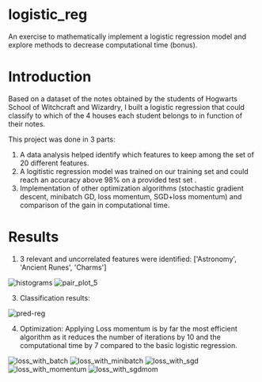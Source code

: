 # logistic_reg
An exercise to mathematically implement a logistic regression model and explore methods to decrease computational time (bonus).

# Introduction
Based on a dataset of the notes obtained by the students of Hogwarts School of Witchcraft and Wizardry, I built a logistic regression that could classify to which of the 4 houses each student belongs to in function of their notes.

This project was done in 3 parts:
1. A data analysis helped identify which features to keep among the set of 20 different features.
2. A logitistic regression model was trained on our training set and could reach an accuracy above 98% on a provided test set .
3. Implementation of other optimization algorithms (stochastic gradient descent, minibatch GD, loss momentum, SGD+loss momentum) and comparison of the gain in computational time.

# Results
1. 3 relevant and uncorrelated features were identified: ['Astronomy', 'Ancient Runes', 'Charms']
   
![histograms](https://github.com/E33aS42/logistic_reg/assets/66993020/9c467e84-5ff9-4fb9-8182-c747be78a9ef)
![pair_plot_5](https://github.com/E33aS42/logistic_reg/assets/66993020/919e3673-d524-4d27-94fc-0b6213e3f9aa)

3. Classification results:
   
![pred-reg](https://github.com/E33aS42/logistic_reg/assets/66993020/b615fc35-9d82-4d51-a062-1cab1aa10cbc)

4. Optimization:
Applying Loss momentum is by far the most efficient algorithm as it reduces the number of iterations by 10 and the computational time by 7 compared to the basic logistic regression.

![loss_with_batch](https://github.com/E33aS42/logistic_reg/assets/66993020/3d1097e8-b025-4b85-ba0c-927bdc626c39)
![loss_with_minibatch](https://github.com/E33aS42/logistic_reg/assets/66993020/a032433a-95d4-414e-b094-d702eb5d765b)
![loss_with_sgd](https://github.com/E33aS42/logistic_reg/assets/66993020/c0e97bbd-a431-479d-a66e-e09d1df4f051)
![loss_with_momentum](https://github.com/E33aS42/logistic_reg/assets/66993020/c121d0d2-1738-40f5-8ac8-0c89a8bd5a87)
![loss_with_sgdmom](https://github.com/E33aS42/logistic_reg/assets/66993020/0168172a-defa-4561-9733-eeca64aa1290)
